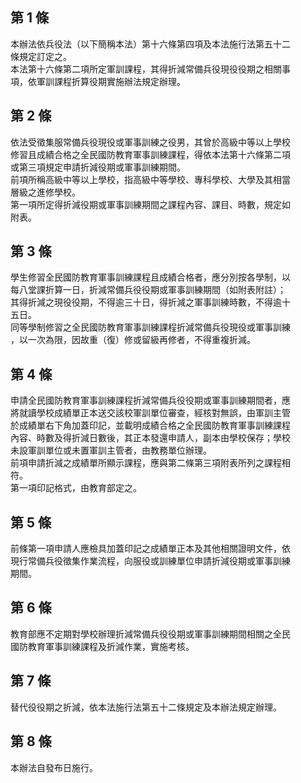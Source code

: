 第 1 條
-------
本辦法依兵役法（以下簡稱本法）第十六條第四項及本法施行法第五十二  
條規定訂定之。  
本法第十六條第二項所定軍訓課程，其得折減常備兵役現役役期之相關事  
項，依軍訓課程折算役期實施辦法規定辦理。

第 2 條
-------
依法受徵集服常備兵役現役或軍事訓練之役男，其曾於高級中等以上學校  
修習且成績合格之全民國防教育軍事訓練課程，得依本法第十六條第二項  
或第三項規定申請折減役期或軍事訓練期間。  
前項所稱高級中等以上學校，指高級中等學校、專科學校、大學及其相當  
層級之進修學校。  
第一項所定得折減役期或軍事訓練期間之課程內容、課目、時數，規定如  
附表。

第 3 條
-------
學生修習全民國防教育軍事訓練課程且成績合格者，應分別按各學制，以  
每八堂課折算一日，折減常備兵役役期或軍事訓練期間（如附表附註）；  
其得折減之現役役期，不得逾三十日，得折減之軍事訓練時數，不得逾十  
五日。  
同等學制修習之全民國防教育軍事訓練課程折減常備兵役現役或軍事訓練  
，以一次為限，因故重（復）修或留級再修者，不得重複折減。

第 4 條
-------
申請全民國防教育軍事訓練課程折減常備兵役役期或軍事訓練期間者，應  
將就讀學校成績單正本送交該校軍訓單位審查，經核對無誤，由軍訓主管  
於成績單右下角加蓋印記，並載明成績合格之全民國防教育軍事訓練課程  
內容、時數及得折減日數後，其正本發還申請人，副本由學校保存；學校  
未設軍訓單位或未置軍訓主管者，由教務單位辦理。  
前項申請折減之成績單所顯示課程，應與第二條第三項附表所列之課程相  
符。  
第一項印記格式，由教育部定之。

第 5 條
-------
前條第一項申請人應檢具加蓋印記之成績單正本及其他相關證明文件，依  
現行常備兵役徵集作業流程，向服役或訓練單位申請折減役期或軍事訓練  
期間。

第 6 條
-------
教育部應不定期對學校辦理折減常備兵役役期或軍事訓練期間相關之全民  
國防教育軍事訓練課程及折減作業，實施考核。

第 7 條
-------
替代役役期之折減，依本法施行法第五十二條規定及本辦法規定辦理。

第 8 條
-------
本辦法自發布日施行。

